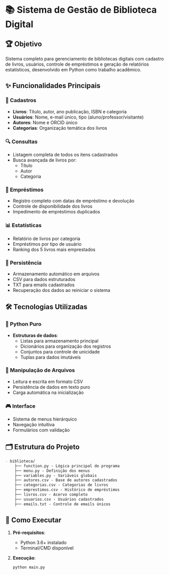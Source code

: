 # 📚 Sistema de Gestão de Biblioteca Digital

## 🏆 Objetivo
Sistema completo para gerenciamento de bibliotecas digitais com cadastro de livros, usuários, controle de empréstimos e geração de relatórios estatísticos, desenvolvido em Python como trabalho acadêmico.

## ✨ Funcionalidades Principais

### 📖 Cadastros
- **Livros**: Título, autor, ano publicação, ISBN e categoria
- **Usuários**: Nome, e-mail único, tipo (aluno/professor/visitante)
- **Autores**: Nome e ORCID único
- **Categorias**: Organização temática dos livros

### 🔍 Consultas
- Listagem completa de todos os itens cadastrados
- Busca avançada de livros por:
  - Título
  - Autor
  - Categoria

### 🔄 Empréstimos
- Registro completo com datas de empréstimo e devolução
- Controle de disponibilidade dos livros
- Impedimento de empréstimos duplicados

### 📊 Estatísticas
- Relatório de livros por categoria
- Empréstimos por tipo de usuário
- Ranking dos 5 livros mais emprestados

### 💾 Persistência
- Armazenamento automático em arquivos
- CSV para dados estruturados
- TXT para emails cadastrados
- Recuperação dos dados ao reiniciar o sistema

## 🛠️ Tecnologias Utilizadas

### 🐍 Python Puro
- **Estruturas de dados**:
  - Listas para armazenamento principal
  - Dicionários para organização dos registros
  - Conjuntos para controle de unicidade
  - Tuplas para dados imutáveis

### 📁 Manipulação de Arquivos
- Leitura e escrita em formato CSV
- Persistência de dados em texto puro
- Carga automática na inicialização

### 🎮 Interface
- Sistema de menus hierárquico
- Navegação intuitiva
- Formulários com validação

## 🗂️ Estrutura do Projeto

```markdown
- biblioteca/
    ├── function.py - Lógica principal do programa
    ├── menu.py - Definição dos menus
    ├── variables.py - Variáveis globais
    ├── autores.csv - Base de autores cadastrados
    ├── categorias.csv - Categorias de livros
    ├── emprestimos.csv - Histórico de empréstimos
    ├── livros.csv - Acervo completo
    ├── usuarios.csv - Usuários cadastrados
    ├── emails.txt - Controle de emails únicos
```

## 🚀 Como Executar

1. **Pré-requisitos**:
   - Python 3.6+ instalado
   - Terminal/CMD disponível

2. **Execução**:
   ```bash
   python main.py